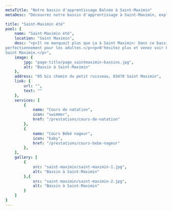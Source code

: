 ```yaml
---
metaTitle: "Notre bassin d'apprentissage Balnéo à Saint-Maximin"
metaDesc: "Découvrez notre bassin d'apprentissage à Saint-Maximin, exploité par Maître-Baigneur pour des cours de natation et bébé nageur. Profitez d'un environnement sécurisé et adapté pour apprendre à nager dans les meilleures conditions avec nos professionnels qualifiés."

title: "Saint-Maximin été"
pool: {
	name: "Saint-Maximin été",
	location: "Saint Maximin",
	desc: "<p>Il ne manquait plus que ça à Saint Maximin: Dans ce bassin uniquement ouvert l'été, vos enfants pourrons découvrir les joies de l'eau. Chauffé et couvert, ils pourront nager quelque soit les conditions climatiques.</p><p>De mai a juin du lundi au dimanche, nous vous accueillons dans de l'eau maintenue à 30°C. Nos techniques d'apprentissages ludiques et rapides permettrons a vos enfants d'apprendre et progresser quel que soit leur niveau tout en s'amusant. Cours de bébé nageur à la demande, réflexes anti noyade et apprentissage de la natation à partir de 3 ans, et aquaphobie/
perfectionnement pour les adultes.</p><p>N'hésitez plus et venez voir Florent à
Saint Maximin.</p>",
	image: {
		jpg: "page-title/page_saintmaximin-bassins.jpg",
		alt: "Bassin à Saint-Maximin"
	},
	address: "05 bis chemin du petit ruisseau, 83470 Saint Maximin",
	link: {
		url: "",
		text: ""
	},
	services: [
		{
			name: "Cours de natation",
			icon: "swimmer",
			href: "/prestations/cours-de-natation"
		},
		{
			name: "Cours Bébé nageur",
			icon: "baby",
			href: "/prestations/cours-bebe-nageur"
		},
	],
	gallery: [
		{
			src: "saint-maximin/saint-maximin-1.jpg",
			alt: "Bassin à Saint-Maximin"
		},{
			src: "saint-maximin/saint-maximin-2.jpg",
			alt: "Bassin à Saint-Maximin"
		}
	]
}
---
```

